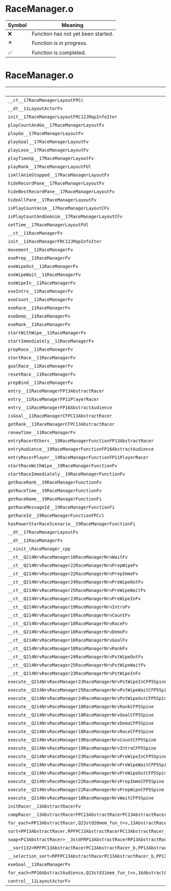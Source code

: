 # RaceManager.o
| Symbol | Meaning 
| ------------- | ------------- 
| :x: | Function has not yet been started. 
| :eight_pointed_black_star: | Function is in progress. 
| :white_check_mark: | Function is completed. 


# RaceManager.o
| Symbol | Decompiled? |
| ------------- | ------------- |
| `__ct__17RaceManagerLayoutFPCc` | :x: |
| `__dt__11LayoutActorFv` | :x: |
| `init__17RaceManagerLayoutFRC12JMapInfoIter` | :x: |
| `playCountAndGo__17RaceManagerLayoutFv` | :x: |
| `playGo__17RaceManagerLayoutFv` | :x: |
| `playGoal__17RaceManagerLayoutFv` | :x: |
| `playLose__17RaceManagerLayoutFv` | :x: |
| `playTimeUp__17RaceManagerLayoutFv` | :x: |
| `playRank__17RaceManagerLayoutFUl` | :x: |
| `isAllAnimStopped__17RaceManagerLayoutFv` | :x: |
| `hideRecordPane__17RaceManagerLayoutFv` | :x: |
| `hideBestRecordPane__17RaceManagerLayoutFv` | :x: |
| `hideAllPane__17RaceManagerLayoutFv` | :x: |
| `isPlayCountAnim__17RaceManagerLayoutCFv` | :x: |
| `isPlayCountAndGoAnim__17RaceManagerLayoutCFv` | :x: |
| `setTime__17RaceManagerLayoutFUl` | :x: |
| `__ct__11RaceManagerFv` | :x: |
| `init__11RaceManagerFRC12JMapInfoIter` | :x: |
| `movement__11RaceManagerFv` | :x: |
| `exePrep__11RaceManagerFv` | :x: |
| `exeWipeOut__11RaceManagerFv` | :x: |
| `exeWipeWait__11RaceManagerFv` | :x: |
| `exeWipeIn__11RaceManagerFv` | :x: |
| `exeIntro__11RaceManagerFv` | :x: |
| `exeCount__11RaceManagerFv` | :x: |
| `exeRace__11RaceManagerFv` | :x: |
| `exeDemo__11RaceManagerFv` | :x: |
| `exeRank__11RaceManagerFv` | :x: |
| `startWithWipe__11RaceManagerFv` | :x: |
| `startImmediately__11RaceManagerFv` | :x: |
| `prepRace__11RaceManagerFv` | :x: |
| `startRace__11RaceManagerFv` | :x: |
| `goalRace__11RaceManagerFv` | :x: |
| `resetRace__11RaceManagerFv` | :x: |
| `prepBind__11RaceManagerFv` | :x: |
| `entry__11RaceManagerFP13AbstractRacer` | :x: |
| `entry__11RaceManagerFP11PlayerRacer` | :x: |
| `entry__11RaceManagerFP16AbstractAudience` | :x: |
| `isGoal__11RaceManagerCFPC13AbstractRacer` | :x: |
| `getRank__11RaceManagerCFPC13AbstractRacer` | :x: |
| `renewTime__11RaceManagerFv` | :x: |
| `entryRacerOthers__19RaceManagerFunctionFP13AbstractRacer` | :x: |
| `entryAudience__19RaceManagerFunctionFP16AbstractAudience` | :x: |
| `entryRacerPlayer__19RaceManagerFunctionFP11PlayerRacer` | :x: |
| `startRaceWithWipe__19RaceManagerFunctionFv` | :x: |
| `startRaceImmediately__19RaceManagerFunctionFv` | :x: |
| `getRaceRank__19RaceManagerFunctionFv` | :x: |
| `getRaceTime__19RaceManagerFunctionFv` | :x: |
| `getRaceName__19RaceManagerFunctionFi` | :x: |
| `getRaceMessageId__19RaceManagerFunctionFi` | :x: |
| `getRaceId__19RaceManagerFunctionFPCcl` | :x: |
| `hasPowerStarRaceScenario__19RaceManagerFunctionFi` | :x: |
| `__dt__17RaceManagerLayoutFv` | :x: |
| `__dt__11RaceManagerFv` | :x: |
| `__sinit_\RaceManager_cpp` | :x: |
| `__ct__Q214NrvRaceManager18RaceManagerNrvWaitFv` | :x: |
| `__ct__Q214NrvRaceManager22RaceManagerNrvPrepWipeFv` | :x: |
| `__ct__Q214NrvRaceManager22RaceManagerNrvPrepImmeFv` | :x: |
| `__ct__Q214NrvRaceManager24RaceManagerNrvPreWipeOutFv` | :x: |
| `__ct__Q214NrvRaceManager25RaceManagerNrvPreWipeWaitFv` | :x: |
| `__ct__Q214NrvRaceManager23RaceManagerNrvPreWipeInFv` | :x: |
| `__ct__Q214NrvRaceManager19RaceManagerNrvIntroFv` | :x: |
| `__ct__Q214NrvRaceManager19RaceManagerNrvCountFv` | :x: |
| `__ct__Q214NrvRaceManager18RaceManagerNrvRaceFv` | :x: |
| `__ct__Q214NrvRaceManager18RaceManagerNrvDemoFv` | :x: |
| `__ct__Q214NrvRaceManager18RaceManagerNrvGoalFv` | :x: |
| `__ct__Q214NrvRaceManager18RaceManagerNrvRankFv` | :x: |
| `__ct__Q214NrvRaceManager24RaceManagerNrvPstWipeOutFv` | :x: |
| `__ct__Q214NrvRaceManager25RaceManagerNrvPstWipeWaitFv` | :x: |
| `__ct__Q214NrvRaceManager23RaceManagerNrvPstWipeInFv` | :x: |
| `execute__Q214NrvRaceManager23RaceManagerNrvPstWipeInCFP5Spine` | :x: |
| `execute__Q214NrvRaceManager25RaceManagerNrvPstWipeWaitCFP5Spine` | :x: |
| `execute__Q214NrvRaceManager24RaceManagerNrvPstWipeOutCFP5Spine` | :x: |
| `execute__Q214NrvRaceManager18RaceManagerNrvRankCFP5Spine` | :x: |
| `execute__Q214NrvRaceManager18RaceManagerNrvGoalCFP5Spine` | :x: |
| `execute__Q214NrvRaceManager18RaceManagerNrvDemoCFP5Spine` | :x: |
| `execute__Q214NrvRaceManager18RaceManagerNrvRaceCFP5Spine` | :x: |
| `execute__Q214NrvRaceManager19RaceManagerNrvCountCFP5Spine` | :x: |
| `execute__Q214NrvRaceManager19RaceManagerNrvIntroCFP5Spine` | :x: |
| `execute__Q214NrvRaceManager23RaceManagerNrvPreWipeInCFP5Spine` | :x: |
| `execute__Q214NrvRaceManager25RaceManagerNrvPreWipeWaitCFP5Spine` | :x: |
| `execute__Q214NrvRaceManager24RaceManagerNrvPreWipeOutCFP5Spine` | :x: |
| `execute__Q214NrvRaceManager22RaceManagerNrvPrepImmeCFP5Spine` | :x: |
| `execute__Q214NrvRaceManager22RaceManagerNrvPrepWipeCFP5Spine` | :x: |
| `execute__Q214NrvRaceManager18RaceManagerNrvWaitCFP5Spine` | :x: |
| `initRacer__13AbstractRacerFv` | :x: |
| `compRacer__13AbstractRacerFPC13AbstractRacerPC13AbstractRacer` | :x: |
| `for_each<PP13AbstractRacer,Q23std28mem_fun_t<v,13AbstractRacer>>__3stdFPP13AbstractRacerPP13AbstractRacerQ23std28mem_fun_t<v,13AbstractRacer>_Q23std28mem_fun_t<v,13AbstractRacer>` | :x: |
| `sort<PP13AbstractRacer,RPFPC13AbstractRacerPC13AbstractRacer_b>__3stdFPP13AbstractRacerPP13AbstractRacerRPFPC13AbstractRacerPC13AbstractRacer_b_v` | :x: |
| `swap<P13AbstractRacer>__3stdFRP13AbstractRacerRP13AbstractRacer_v` | :x: |
| `__sort132<RPFPC13AbstractRacerPC13AbstractRacer_b,PP13AbstractRacer>__3stdFPP13AbstractRacerPP13AbstractRacerPP13AbstractRacerRPFPC13AbstractRacerPC13AbstractRacer_b_v` | :x: |
| `__selection_sort<RPFPC13AbstractRacerPC13AbstractRacer_b,PP13AbstractRacer>__3stdFPP13AbstractRacerPP13AbstractRacerRPFPC13AbstractRacerPC13AbstractRacer_b_v` | :x: |
| `exeGoal__11RaceManagerFv` | :x: |
| `for_each<PP16AbstractAudience,Q23std31mem_fun_t<v,16AbstractAudience>>__3stdFPP16AbstractAudiencePP16AbstractAudienceQ23std31mem_fun_t<v,16AbstractAudience>_Q23std31mem_fun_t<v,16AbstractAudience>` | :x: |
| `control__11LayoutActorFv` | :x: |
